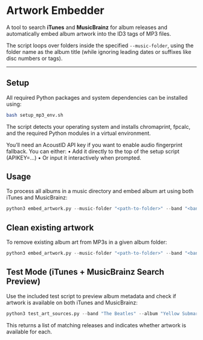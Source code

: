 # Artwork Embedder

A tool to search **iTunes** and **MusicBrainz** for album releases and automatically embed album artwork into the ID3 tags of MP3 files.

The script loops over folders inside the specified `--music-folder`, using the folder name as the album title (while ignoring leading dates or suffixes like disc numbers or tags).

---

## Setup

All required Python packages and system dependencies can be installed using:

```bash
bash setup_mp3_env.sh
```

The script detects your operating system and installs chromaprint, fpcalc, and the required Python modules in a virtual environment.

You’ll need an AcoustID API key if you want to enable audio fingerprint fallback. You can either:
	•	Add it directly to the top of the setup script (APIKEY=...)
	•	Or input it interactively when prompted.
 
## Usage

To process all albums in a music directory and embed album art using both iTunes and MusicBrainz:

```python
python3 embed_artwork.py --music-folder "<path-to-folder>" --band "<band-name>"
```

## Clean existing artwork

To remove existing album art from MP3s in a given album folder:

```python
python3 embed_artwork.py --music-folder "<path-to-folder>" --band "<band-name>"
```

## Test Mode (iTunes + MusicBrainz Search Preview)

Use the included test script to preview album metadata and check if artwork is available on both iTunes and MusicBrainz:

```python
python3 test_art_sources.py --band "The Beatles" --album "Yellow Submarine"
```

This returns a list of matching releases and indicates whether artwork is available for each.
